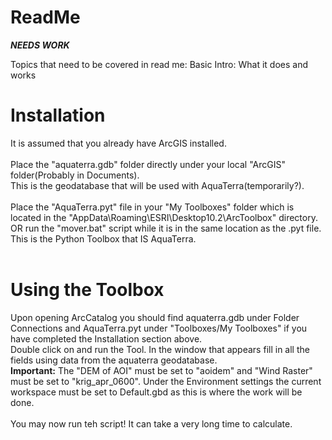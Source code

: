 # ReadMe

***NEEDS WORK***

Topics that need to be covered in read me:
Basic Intro: What it does and works


<h1>Installation</h1>
It is assumed that you already have ArcGIS installed.<br><br>
Place the "aquaterra.gdb" folder directly under your local "ArcGIS" folder(Probably in Documents).<br>
This is the geodatabase that will be used with AquaTerra(temporarily?).<br><br>
Place the "AquaTerra.pyt" file in your "My Toolboxes" folder which is located in the 
"AppData\Roaming\ESRI\Desktop10.2\ArcToolbox" directory. OR run the "mover.bat" script while
it is in the same location as the .pyt file.<br>
This is the Python Toolbox that IS AquaTerra.<br><br>

<h1>Using the Toolbox</h1>
Upon opening ArcCatalog you should find aquaterra.gdb under Folder Connections and 
AquaTerra.pyt under "Toolboxes/My Toolboxes" if you have completed the Installation section above.<br>
Double click on and run the Tool. In the window that appears fill in all the fields using data from the aquaterra geodatabase.<br>
<b>Important:</b> The "DEM of AOI" must be set to "aoidem" and "Wind Raster" must be set to "krig_apr_0600". Under the Environment settings the current workspace must be set to Default.gbd as this is where the work will be done.<br><br>
You may now run teh script! It can take a very long time to calculate. 
